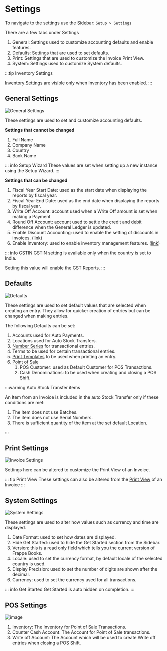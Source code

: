 # Settings

To navigate to the settings use the Sidebar: `Setup > Settings`

There are a few tabs under Settings

1. General: Settings used to customize accounting defaults and enable features.
2. Defaults: Settings that are used to set defaults.
3. Print: Settings that are used to customize the Invoice Print View.
4. System: Settings used to customize System defaults.

:::tip Inventory Settings

[Inventory Settings](/inventory/settings) are visible only when Inventory has been enabled.
:::

## General Settings

![General Settings](./images/general-settings.png)

These settings are used to set and customize accounting defaults.

**Settings that cannot be changed**

1. Full Name
2. Company Name
3. Country
4. Bank Name

::: info Setup Wizard
These values are set when setting up a new instance using the Setup Wizard.
:::

**Settings that can be changed**

1. Fiscal Year Start Date: used as the start date when displaying the reports by fiscal year.
2. Fiscal Year End Date: used as the end date when displaying the reports by fiscal year.
3. Write Off Account: account used when a Write Off amount is set when making a Payment
4. Round Off Account: account used to settle the credit and debit difference when
   the General Ledger is updated.
5. Enable Discount Accounting: used to enable the setting of discounts in invoices. ([link](/transactions/discount-accounting))
6. Enable Inventory: used to enable inventory management features. ([link](/inventory/introduction))

::: info GSTIN
GSTIN setting is available only when the country is set to India.

Setting this value will enable the GST Reports.
:::

## Defaults

![Defaults](./images/defaults.png)

These settings are used to set default values that are selected when creating an
entry. They allow for quicker creation of entries but can be changed when making
entries.

The following Defaults can be set:

1. Accounts used for Auto Payments.
2. Locations used for Auto Stock Transfers.
3. [Number Series](/miscellaneous/number-series) for transactional entries.
4. Terms to be used for certain transactional entries.
5. [Print Templates](/miscellaneous/print-templates) to be used when printing an entry.
6. [Point of Sale](/point-of-sale/introduction) 
   1. POS Customer: used as Default Customer for POS Transactions.
   2. Cash Denominations: to be used when creating and closing a POS Shift.

:::warning Auto Stock Transfer items

An Item from an Invoice is included in the auto Stock Transfer only if these conditions are met:

1. The item does not use Batches.
2. The item does not use Serial Numbers.
3. There is sufficient quantity of the item at the set default Location.

:::

## Print Settings

![Invoice Settings](./images/print-settings.png)

Settings here can be altered to customize the Print View of an Invoice.

::: tip Print View
These settings can also be altered from the
[Print View](/transactions/sales-invoices#printing-the-sales-invoice) of an Invoice
:::

## System Settings

![System Settings](./images/system-settings.png)

These settings are used to alter how values such as currency and time are
displayed.

1. Date Format: used to set how dates are displayed.
2. Hide Get Started: used to hide the Get Started section from the Sidebar.
3. Version: this is a read only field which tells you the current version of Frappe Books.
4. Locale: used to set the currency format, by default locale of the selected country is used.
5. Display Precision: used to set the number of digits are shown after the decimal.
6. Currency: used to set the currency used for all transactions.

::: info Get Started
Get Started is auto hidden on completion.
:::

## POS Settings
![image](./images/pos-settings.png)

1. Inventory: The Inventory for Point of Sale Transactions.
2. Counter Cash Account: The Account for Point of Sale transactions.
3. Write off Account: The Account which will be used to create Write off entries when closing
   a POS Shift.